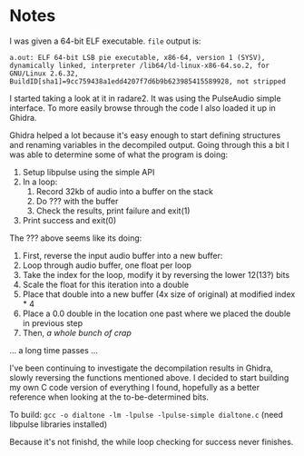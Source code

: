 # Notes

I was given a 64-bit ELF executable. `file` output is:
```
a.out: ELF 64-bit LSB pie executable, x86-64, version 1 (SYSV), dynamically linked, interpreter /lib64/ld-linux-x86-64.so.2, for GNU/Linux 2.6.32, BuildID[sha1]=9cc759438a1edd4207f7d6b9b623985415589928, not stripped
```

I started taking a look at it in radare2. It was using the PulseAudio simple interface. To more easily browse through the code I also loaded it up in Ghidra.

Ghidra helped a lot because it's easy enough to start defining structures and renaming variables in the decompiled output. Going through this a bit I was able to determine some of what the program is doing:

1. Setup libpulse using the simple API
1. In a loop:
    1. Record 32kb of audio into a buffer on the stack
    1. Do ??? with the buffer
    1. Check the results, print failure and exit(1)
1. Print success and exit(0)

The ??? above seems like its doing:
1. First, reverse the input audio buffer into a new buffer:
  1. Loop through audio buffer, one float per loop
  1. Take the index for the loop, modify it by reversing the lower 12(13?) bits
  1. Scale the float for this iteration into a double
  1. Place that double into a new buffer (4x size of original) at modified index * 4
  1. Place a 0.0 double in the location one past where we placed the double in previous step
1. Then, *a whole bunch of crap*

... a long time passes ...

I've been continuing to investigate the decompilation results in Ghidra, slowly reversing the functions mentioned above. I decided to start building my own C code version of everything I found, hopefully as a better reference when looking at the to-be-determined bits.

To build: `gcc -o dialtone -lm -lpulse -lpulse-simple dialtone.c` (need libpulse libraries installed)

Because it's not finishd, the while loop checking for success never finishes.
